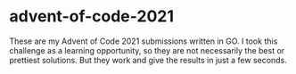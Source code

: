# advent-of-code-2021
These are my Advent of Code 2021 submissions written in GO.
I took this challenge as a learning opportunity, so they are not necessarily the best or prettiest solutions.
But they work and give the results in just a few seconds.
